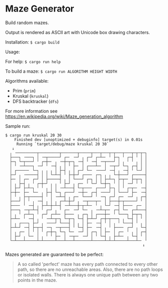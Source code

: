 # Maze Generator
Build random mazes.

Output is rendered as ASCII art with Unicode box drawing characters.

Installation:
`$ cargo build`

Usage:

For help: `$ cargo run help`

To build a maze: `$ cargo run ALGORITHM HEIGHT WIDTH`

Algorithms available:
- Prim (`prim`)
- Kruskal (`kruskal`)
- DFS backtracker (`dfs`)


For more information see https://en.wikipedia.org/wiki/Maze_generation_algorithm

Sample run:

```
$ cargo run kruskal 20 30
    Finished dev [unoptimized + debuginfo] target(s) in 0.01s
     Running `target/debug/maze kruskal 20 30`
   ↓
  ╷ ╶─────────┬─────────┬───────┬─────┬───┬───┬─┬───┬───┬─┬─┬─┐
  ├───┐ ╶───┐ │ ╶─┬─────┘ ┌─╴ ╶─┘ ╷ ┌─┘ ┌─┴─╴ ╵ ├─┐ ╵ ┌─┤ ╵ │ │
  ├─┐ └─┬───┘ ╵ ┌─┼─╴ ╷ ╶─┼─┬─┐ ╶─┤ ╵ ╶─┤ ╶─┬───┘ │ ╷ ╵ ╵ ╷ │ │
  │ ╵ ╶─┴───┐ ╶─┘ ╵ ╶─┤ ╷ │ ╵ ├─╴ │ ┌───┴─╴ │ ╶─┬─┘ └─┐ ┌─┤ │ │
  │ ┌─────╴ └─┐ ╷ ╷ ╷ │ ├─┤ ╷ │ ┌─┘ └─╴ ╶───┘ ╶─┤ ╷ ╶─┤ ╵ └─┘ │
  ├─┘ ╷ ╶─────┤ │ │ └─┴─┤ ╵ ├─┼─┘ ┌───╴ ┌─┐ ╷ ╷ └─┼───┘ ┌─────┤
  ├─╴ │ ┌─╴ ┌─┘ │ ├─────┤ ╷ │ └───┘ ┌─┐ │ │ ├─┴─┐ ├─┬─╴ ├─┬─┐ │
  │ ╷ ├─┤ ╷ ╵ ┌─┼─┘ ╷ ╷ ╵ ├─┘ ╷ ┌─╴ ╵ └─┘ └─┼─┐ ╵ │ │ ╶─┘ ╵ ╵ │
  │ ├─┘ ├─┴─┐ ╵ ╵ ╷ │ │ ╶─┴───┤ └─┬───╴ ┌───┘ ├─┐ │ ╵ ┌─┬─╴ ╶─┤
  ├─┼─╴ ├─╴ └─╴ ╷ ├─┤ └─┐ ┌───┘ ╶─┼─╴ ┌─┤ ╶───┘ │ └───┘ ├─╴ ╶─┤
  │ ╵ ╷ ├─┬─────┤ ╵ │ ╶─┴─┤ ╷ ┌─╴ └───┘ ╵ ╶─┐ ┌─┘ ┌─╴ ╶─┘ ╷ ┌─┤
  ├───┘ │ ╵ ╷ ╶─┤ ╷ │ ╷ ┌─┴─┼─┘ ╷ ╶─┬───┬─╴ │ ├───┼─┬─────┘ ╵ │
  ├───╴ ╵ ╶─┤ ╷ ├─┴─┼─┴─┤ ╶─┴───┼─┬─┴─╴ ╵ ╷ └─┘ ╶─┤ ├───╴ ┌─╴ │
  ├───┐ ╶─┬─┴─┤ ╵ ┌─┘ ╷ ╵ ┌─╴ ╶─┘ └─╴ ╷ ╶─┴─┬─╴ ┌─┤ └─╴ ┌─┴───┤
  │ ╷ ╵ ┌─┴─┐ ╵ ┌─┘ ┌─┴─╴ ├───╴ ╷ ┌─┐ │ ┌───┼─╴ ╵ └───┐ ├─┬─┐ │
  ├─┴─╴ ╵ ╶─┤ ╷ ╵ ╶─┴─┬─┐ └─┬─┐ └─┤ ├─┴─┘ ┌─┼─┬───┐ ╷ └─┤ │ ╵ │
  │ ╷ ┌───┐ ├─┘ ╷ ╶───┘ └───┤ │ ╷ │ ├─╴ ╶─┤ ╵ │ ╷ ╵ └───┤ ╵ ╷ │
  ├─┴─┘ ╶─┤ ├─┬─┤ ╶─┐ ╶─┬───┤ ╵ └─┤ ├─╴ ╶─┤ ╷ ╵ ├───╴ ┌─┘ ╷ └─┤
  │ ╷ ┌─╴ │ ╵ │ ╵ ┌─┼─┐ └─┐ └─╴ ╶─┘ │ ┌─┐ │ ├─╴ │ ┌─╴ ╵ ╷ │ ┌─┤
  │ ├─┘ ╷ └─╴ │ ╷ ╵ ╵ ├─╴ │ ╶─┬─╴ ╶─┘ │ ╵ └─┤ ╷ ├─┴─╴ ╷ └─┤ ╵ │
  └─┴───┴─────┴─┴─────┴───┴───┴───────┴─────┴─┴─┴─────┴───┴─╴ ╵
                                                             ↓

```

Mazes generated are guaranteed to be perfect:

> A so called 'perfect' maze has every path connected to every other path, so there are no unreachable areas. Also, there are no path loops or isolated walls. There is always one unique path between any two points in the maze.
